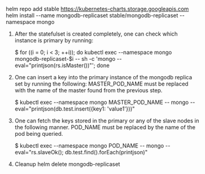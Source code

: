 helm repo add stable https://kubernetes-charts.storage.googleapis.com
helm install --name mongodb-replicaset stable/mongodb-replicaset --namespace mongo

1. After the statefulset is created completely, one can check which instance is primary by running:

    $ for ((i = 0; i < 3; ++i)); do kubectl exec --namespace mongo mongodb-replicaset-$i -- sh -c 'mongo --eval="printjson(rs.isMaster())"'; done

2. One can insert a key into the primary instance of the mongodb replica set by running the following:
    MASTER_POD_NAME must be replaced with the name of the master found from the previous step.

    $ kubectl exec --namespace mongo MASTER_POD_NAME -- mongo --eval="printjson(db.test.insert({key1: 'value1'}))"

3. One can fetch the keys stored in the primary or any of the slave nodes in the following manner.
    POD_NAME must be replaced by the name of the pod being queried.

    $ kubectl exec --namespace mongo POD_NAME -- mongo --eval="rs.slaveOk(); db.test.find().forEach(printjson)"

4. Cleanup
helm delete mongodb-replicaset
